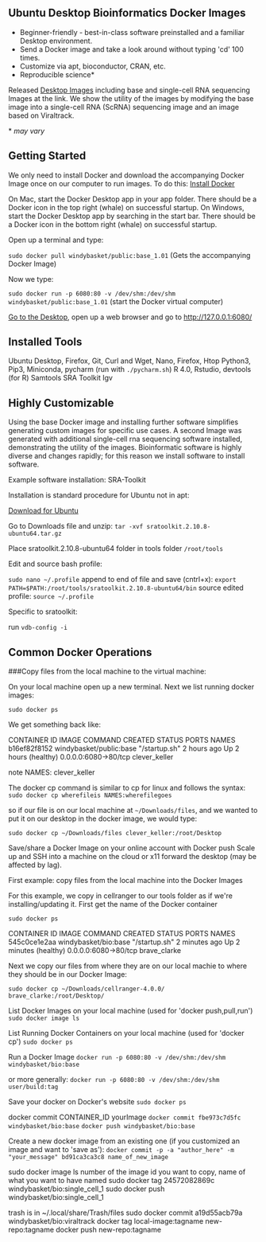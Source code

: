 ## Ubuntu Desktop Bioinformatics Docker Images

- Beginner-friendly - best-in-class software preinstalled and a familiar Desktop environment.
- Send a Docker image and take a look around without typing 'cd' 100 times.
- Customize via apt, bioconductor, CRAN, etc.
- Reproducible science*

Released [Desktop Images](https://hub.docker.com/repository/docker/windybasket/bio/tags?page=1) including base and single-cell RNA sequencing Images at the link. We show the utility of the images by modifying the base image into a single-cell RNA (ScRNA) sequencing image and an image based on Viraltrack.

\* *may vary*

## Getting Started

We only need to install Docker and download the accompanying Docker Image once on our computer to run images. To do this:
[Install Docker](https://docs.docker.com/get-docker/)

On Mac, start the Docker Desktop app in your app folder. There should be a Docker icon in the top right (whale) on successful startup.
On Windows, start the Docker Desktop app by searching in the start bar.  There should be a Docker icon in the bottom right (whale) on successful startup.

Open up a terminal and type:

`sudo docker pull windybasket/public:base_1.01` (Gets the accompanying Docker Image)

Now we type:

`sudo docker run -p 6080:80 -v /dev/shm:/dev/shm windybasket/public:base_1.01` (start the Docker virtual computer)

[Go to the Desktop](http://127.0.0.1:6080/), open up a web browser and go to http://127.0.0.1:6080/

## Installed Tools
Ubuntu Desktop, Firefox, Git, Curl and Wget, Nano, Firefox, Htop
Python3, Pip3, Miniconda, pycharm (run with `./pycharm.sh`)
R 4.0, Rstudio, devtools (for R)
Samtools
SRA Toolkit
Igv

## Highly Customizable

Using the base Docker image and installing further software simplifies generating custom images for specific use cases. A second Image was generated with additional single-cell rna sequencing software installed, demonstrating the utility of the images. Bioinformatic software is highly diverse and changes rapidly; for this reason we install software to install software.

Example software installation: SRA-Toolkit

Installation is standard procedure for Ubuntu not in apt:

[Download for Ubuntu](https://ncbi.github.io/sra-tools/install_config.html)

Go to Downloads file and unzip: `tar -xvf sratoolkit.2.10.8-ubuntu64.tar.gz`

Place sratoolkit.2.10.8-ubuntu64 folder in tools folder `/root/tools`

Edit and source bash profile:

`sudo nano ~/.profile`
append to end of file and save (cntrl+x):
`export PATH=$PATH:/root/tools/sratoolkit.2.10.8-ubuntu64/bin`
source edited profile: `source ~/.profile`

Specific to sratoolkit:

run `vdb-config -i`

## Common Docker Operations

###Copy files from the local machine to the virtual machine:

On your local machine open up a new terminal. Next we list running docker images:

`sudo docker ps`

We get something back like:

CONTAINER ID        IMAGE                           COMMAND             CREATED             STATUS                 PORTS                  NAMES
b16ef82f8152        windybasket/public:base   "/startup.sh"       2 hours ago         Up 2 hours (healthy)   0.0.0.0:6080->80/tcp   clever_keller

note NAMES: clever_keller

The docker cp command is similar to cp for linux and follows the syntax: `sudo docker cp wherefileis NAMES:wherefilegoes`

so if our file is on our local machine at `~/Downloads/files`, and we wanted to put it on our desktop in the docker image, we would type:

`sudo docker cp ~/Downloads/files clever_keller:/root/Desktop`


Save/share a Docker Image on your online account with Docker push
Scale up and SSH into a machine on the cloud or x11 forward the desktop (may be affected by lag).

First example: copy files from the local machine into the Docker Images

For this example, we copy in cellranger to our tools folder as if we're installing/updating it.
First get the name of the Docker container

`sudo docker ps`

CONTAINER ID        IMAGE                     COMMAND             CREATED             STATUS                   PORTS                  NAMES
545c0ce1e2aa        windybasket/bio:base   "/startup.sh"       2 minutes ago       Up 2 minutes (healthy)   0.0.0.0:6080->80/tcp   brave_clarke

Next we copy our files from where they are on our local machie to where they should be in our Docker Image:

`sudo docker cp ~/Downloads/cellranger-4.0.0/ brave_clarke:/root/Desktop/`



List Docker Images on your local machine (used for 'docker push,pull,run')
`sudo docker image ls`

List Running Docker Containers on your local machine (used for 'docker cp')
`sudo docker ps`





Run a Docker Image
`docker run -p 6080:80 -v /dev/shm:/dev/shm windybasket/bio:base`

or more generally:
`docker run -p 6080:80 -v /dev/shm:/dev/shm user/build:tag`

Save your docker on Docker's website
`sudo docker ps`

docker commit CONTAINER_ID yourImage
`docker commit fbe973c7d5fc windybasket/bio:base`
`docker push windybasket/bio:base`

Create a new docker image from an existing one (if you customized an image and want to 'save as'):
`docker commit -p -a "author_here" -m "your_message" bd91ca3ca3c8 name_of_new_image`

sudo docker image ls
number of the image id you want to copy, name of what you want to have named
sudo docker tag 24572082869c windybasket/bio:single_cell_1
sudo docker push windybasket/bio:single_cell_1


trash is in ~/.local/share/Trash/files
sudo docker commit a19d55acb79a windybasket/bio:viraltrack
docker tag local-image:tagname new-repo:tagname
docker push new-repo:tagname
